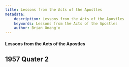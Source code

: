 ```yaml
---
title: Lessons from the Acts of the Apostles
metadata:
    description: Lessons from the Acts of the Apostles
    keywords: Lessons from the Acts of the Apostles
    author: Brian Onang'o
---
```


#### Lessons from the Acts of the Apostles

## 1957 Quater 2
